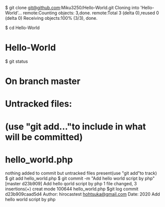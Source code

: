 $ git clone git@github.com:Miku3250/Hello-World.git
Cloning into 'Hello-World'...
remote:Counting objects: 3,done.
remote:Total 3 (delta 0),reused 0 (delta 0)
Receiving objects:100% (3/3), done.

$ cd Hello-World
# Hello-World
<?php
   echo "Hello World";
?>
$ git status
# On branch master
# Untracked files:
# (use "git add<file>..."to include in what will be committed)
#   
#    hello_world.php
  nothing added to commit but untracked files present(use "git add"to track)
$ git add hello_world.php
$ git commit -m "Add hello world script by php"
[master d23b909] Add hello qorld script by php
 1 file changed, 3 insertions(+)
   creat mode 100644 hello_world.php
$git log
   commit d23b909caad5d4
   Author: hirocastest <hohtsuka@gmail.com>
   Date: 2020
   Add hello world script by php
   
